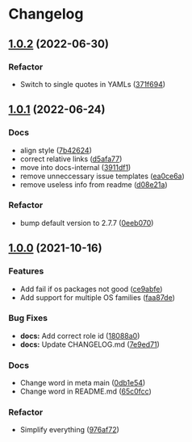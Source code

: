 # Changelog

## [1.0.2](https://github.com/trallnag/ansible-role-awscli/compare/1.0.1...1.0.2) (2022-06-30)


### Refactor

* Switch to single quotes in YAMLs ([371f694](https://github.com/trallnag/ansible-role-awscli/commit/371f6946d174106711184451f61ce647c36ff36a))

## [1.0.1](https://github.com/trallnag/ansible-role-awscli/compare/1.0.0...1.0.1) (2022-06-24)


### Docs

* align style ([7b42624](https://github.com/trallnag/ansible-role-awscli/commit/7b4262466f239a36482bdea13617ec9376235c62))
* correct relative links ([d5afa77](https://github.com/trallnag/ansible-role-awscli/commit/d5afa775947c463d0eeca5ffe6b3efd189294609))
* move into docs-internal ([3911df1](https://github.com/trallnag/ansible-role-awscli/commit/3911df1a311b80bda6b9438be6fb966f04ba5d8f))
* remove unneccessary issue templates ([ea0ce6a](https://github.com/trallnag/ansible-role-awscli/commit/ea0ce6a801e9d855455384490277407adc29c906))
* remove useless info from readme ([d08e21a](https://github.com/trallnag/ansible-role-awscli/commit/d08e21a811e2e9ddf332d0d00a8a326e005822b9))


### Refactor

* bump default version to 2.7.7 ([0eeb070](https://github.com/trallnag/ansible-role-awscli/commit/0eeb0701f3e1fe210f1fedf1801e8cec433a1e2f))

## [1.0.0](https://github.com/trallnag/ansible-role-awscli/compare/18088a0fe80a2bff8e324cd0b34a192cb725bb35...1.0.0) (2021-10-16)


### Features

* Add fail if os packages not good ([ce9abfe](https://github.com/trallnag/ansible-role-awscli/commit/ce9abfec9d3d9f2ae322ad0ae660c4a1ceb6cd69))
* Add support for multiple OS families ([faa87de](https://github.com/trallnag/ansible-role-awscli/commit/faa87dee66c9fbcec2c0793b7c262b8cbee492c1))


### Bug Fixes

* **docs:** Add correct role id ([18088a0](https://github.com/trallnag/ansible-role-awscli/commit/18088a0fe80a2bff8e324cd0b34a192cb725bb35))
* **docs:** Update CHANGELOG.md ([7e9ed71](https://github.com/trallnag/ansible-role-awscli/commit/7e9ed714d79f004aa03df3cbc8ad70cdd83bf3a5))


### Docs

* Change word in meta main ([0db1e54](https://github.com/trallnag/ansible-role-awscli/commit/0db1e54fa49dadec44a2c738d00dc4991ad1479c))
* Change word in README.md ([65c0fcc](https://github.com/trallnag/ansible-role-awscli/commit/65c0fcc39b17ed8c3e2accd287c7362a7a5299bc))


### Refactor

* Simplify everything ([976af72](https://github.com/trallnag/ansible-role-awscli/commit/976af72aa9f3584b7bcbeed33db1ca42e3ade657))
